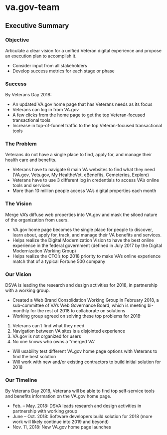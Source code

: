 # va.gov-team

## Executive Summary 

### Objective

Articulate a clear vision for a unified Veteran digital experience and propose an execution plan to accomplish it.
- Consider input from all stakeholders
- Develop success metrics for each stage or phase


### Success

By Veterans Day 2018:
- An updated VA.gov home page that has Veterans needs as its focus
- Veterans can log in from VA.gov
- A few clicks from the home page to get the top Veteran-focused transactional tools
- Increase in top-of-funnel traffic to the top Veteran-focused transactional tools

### The Problem

Veterans do not have a single place to find, apply for, and manage their health care and benefits.
- Veterans have to navigate 6 main VA websites to find what they need (VA.gov, Vets.gov, My HealtheVet, eBenefits, Cemeteries, Explore)
- Veterans have to use 3 different log in credentials to access VA’s online tools and services
- More than 10 million people access VA’s digital properties each month


### The Vision

Merge VA’s diffuse web properties into VA.gov and mask the siloed nature of the organization from users.
- VA.gov home page becomes the single place for people to discover, learn about, apply for, track, and manage their VA benefits and services.
- Helps realize the Digital Modernization Vision to have the best online experience in the federal government (defined in July 2017 by the Digital Modernization Working Group)
- Helps realize the CTO’s top 2018 priority to make VA’s online experience match that of a typical Fortune 500 company


### Our Vision

DSVA is leading the research and design activities for 2018, in partnership with a working group.
- Created a Web Brand Consolidation Working Group in February 2018, a sub-committee of VA’s Web Governance Board, which is meeting bi-monthly for the rest of 2018 to collaborate on solutions
- Working group agreed on solving these top problems for 2018:
1. Veterans can’t find what they need
2. Navigation between VA sites is a disjointed experience
3. VA.gov is not organized for users
4. No one knows who owns a “merged VA”
- Will usability test different VA.gov home page options with Veterans to find the best solution
- Will work with new and/or existing contractors to build initial solution for 2018

### Our Timeline

By Veterans Day 2018, Veterans will be able to find top self-service tools and benefits information on the VA.gov home page.
- Feb. – May. 2018: DSVA leads research and design activities in partnership with working group
- June – Oct. 2018: Software developers build solution for 2018 (more work will likely continue into 2019 and beyond)
- Nov. 11, 2018: New VA.gov home page launches